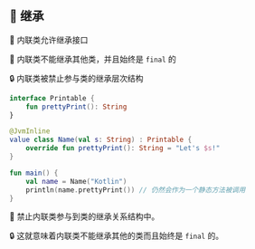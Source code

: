 ## 🧬 继承

🔗 内联类允许继承接口

🚫 内联类不能继承其他类，并且始终是 `final` 的

🔒 内联类被禁止参与类的继承层次结构

```kotlin
interface Printable {
    fun prettyPrint(): String
}

@JvmInline
value class Name(val s: String) : Printable {
    override fun prettyPrint(): String = "Let's $s!"
}

fun main() {
    val name = Name("Kotlin")
    println(name.prettyPrint()) // 仍然会作为一个静态方法被调用
}
```

🚫 禁止内联类参与到类的继承关系结构中。

🔒 这就意味着内联类不能继承其他的类而且始终是 `final` 的。